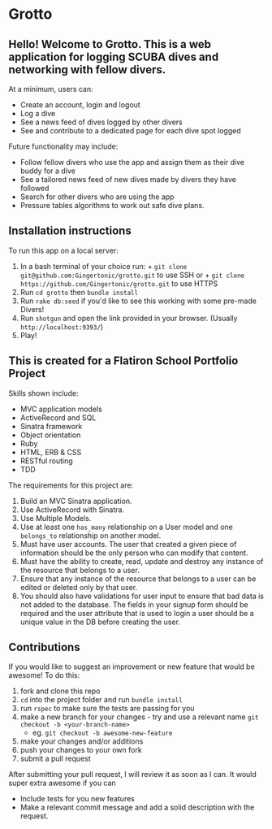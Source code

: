 # Grotto

## Hello! Welcome to Grotto. This is a web application for logging SCUBA dives and networking with fellow divers.

At a minimum, users can:
  + Create an account, login and logout
  + Log a dive
  + See a news feed of dives logged by other divers
  + See and contribute to a dedicated page for each dive spot logged

Future functionality may include:
  + Follow fellow divers who use the app and assign them as their dive buddy for a dive
  + See a tailored news feed of new dives made by divers they have followed
  + Search for other divers who are using the app
  + Pressure tables algorithms to work out safe dive plans.

## Installation instructions

To run this app on a local server:
  1. In a bash terminal of your choice run:
    + `git clone git@github.com:Gingertonic/grotto.git` to use SSH or
    + `git clone https://github.com/Gingertonic/grotto.git` to use HTTPS
  2. Run `cd grotto` then `bundle install`
  4. Run `rake db:seed` if you'd like to see this working with some pre-made Divers!
  5. Run `shotgun` and open the link provided in your browser. (Usually `http://localhost:9393/`)
  6. Play!


## This is created for a Flatiron School Portfolio Project

Skills shown include:
  + MVC application models
  + ActiveRecord and SQL
  + Sinatra framework
  + Object orientation
  + Ruby
  + HTML, ERB & CSS
  + RESTful routing
  + TDD

The requirements for this project are:
  1. Build an MVC Sinatra application.
  2. Use ActiveRecord with Sinatra.
  3. Use Multiple Models.
  4. Use at least one `has_many` relationship on a User model and one `belongs_to` relationship on another model.
  5. Must have user accounts. The user that created a given piece of information should be the only person who can modify that content.
  6. Must have the ability to create, read, update and destroy any instance of the resource that belongs to a user.
  7. Ensure that any instance of the resource that belongs to a user can be edited or deleted only by that user.
  8. You should also have validations for user input to ensure that bad data is not added to the database. The fields in your signup form should be required and the user attribute that is used to login a user should be a unique value in the DB before creating the user.

## Contributions

If you would like to suggest an improvement or new feature that would be awesome!
To do this:
  1. fork and clone this repo
  2. `cd` into the project folder and run `bundle install`
  3. run `rspec` to make sure the tests are passing for you
  4. make a new branch for your changes - try and use a relevant name `git checkout -b <your-branch-name>`
      + eg. `git checkout -b awesome-new-feature`
  5. make your changes and/or additions
  6. push your changes to your own fork
  7. submit a pull request

After submitting your pull request, I will review it as soon as I can.
It would super extra awesome if you can
  + Include tests for you new features
  + Make a relevant commit message and add a solid description with the request.
